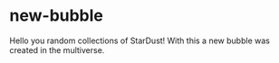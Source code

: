 # new-bubble
Hello you random collections of StarDust! With this a new bubble was created in the multiverse.
